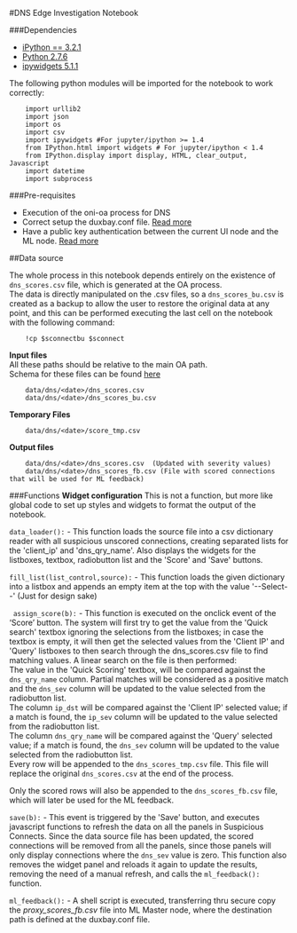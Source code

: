 #DNS Edge Investigation Notebook

###Dependencies
- [iPython == 3.2.1](https://ipython.org/ipython-doc/3/index.html)
- [Python 2.7.6](https://www.python.org/download/releases/2.7.6/)
- [ipywidgets 5.1.1](https://ipywidgets.readthedocs.io/en/latest/user_install.html#with-pip) 

The following python modules will be imported for the notebook to work correctly:    

        import urllib2  
        import json  
        import os  
        import csv  
        import ipywidgets #For jupyter/ipython >= 1.4  
        from IPython.html import widgets # For jupyter/ipython < 1.4  
        from IPython.display import display, HTML, clear_output, Javascript   
        import datetime  
        import subprocess 


###Pre-requisites
- Execution of the oni-oa process for DNS
- Correct setup the duxbay.conf file. [Read more](https://github.com/Open-Network-Insight/open-network-insight/wiki/Edit%20Solution%20Configuration) 
- Have a public key authentication between the current UI node and the ML node. [Read more](https://github.com/Open-Network-Insight/open-network-insight/wiki/Configure%20User%20Accounts#configure-user-accounts)


##Data source

The whole process in this notebook depends entirely on the existence of `dns_scores.csv` file, which is generated at the OA process.  
The data is directly manipulated on the .csv files, so a `dns_scores_bu.csv` is created as a backup to allow the user to restore the original data at any point, 
and this can be performed executing the last cell on the notebook with the following command:  

        !cp $sconnectbu $sconnect


**Input files**  
All these paths should be relative to the main OA path.    
Schema for these files can be found [here](https://github.com/Open-Network-Insight/oni-oa/tree/1.1/oa/dns)

        data/dns/<date>/dns_scores.csv  
        data/dns/<date>/dns_scores_bu.csv

**Temporary Files**

        data/dns/<date>/score_tmp.csv

**Output files**

        data/dns/<date>/dns_scores.csv  (Updated with severity values)
        data/dns/<date>/dns_scores_fb.csv (File with scored connections that will be used for ML feedback)

###Functions
**Widget configuration**
This is not a function, but more like global code to set up styles and widgets to format the output of the notebook. 

`data_loader():` - This function loads the source file into a csv dictionary reader with all suspicious unscored connections, creating separated lists for 
the 'client_ip' and 'dns_qry_name'.
 Also displays the widgets for the listboxes, textbox, radiobutton list and the 'Score' and 'Save' buttons.  
  
`fill_list(list_control,source):` - This function loads the given dictionary into a listbox and appends an empty item at the top with the value '--Select--' (Just for design sake)

` assign_score(b):` - This function is executed on the onclick event of the ‘Score’ button. The system will first try to get the value from the 'Quick search' textbox ignoring the selections from the listboxes; in case the textbox is empty, it will then
 get the selected values from the 'Client IP' and 'Query' listboxes to then search through the dns_scores.csv file to find matching values. 
A linear search on the file is then performed:  
The value in the 'Quick Scoring' textbox, will be compared against the `dns_qry_name` column. Partial matches will be considered as a positive match and the `dns_sev` column will be updated to the value selected from the radiobutton list.   
The column `ip_dst` will be compared against the 'Client IP' selected value; if a match is found, the `ip_sev` column will be updated to the value selected from the radiobutton list.   
The column `dns_qry_name` will be compared against the 'Query' selected value; if a match is found, the `dns_sev` column will be updated to the value selected from the radiobutton list.     
Every row will be appended to the `dns_scores_tmp.csv` file. This file will replace the original `dns_scores.csv` at the end of the process.  

Only the scored rows will also be appended to the `dns_scores_fb.csv` file, which will later be used for the ML feedback.

`save(b):` - This event is triggered by the 'Save' button, and executes javascript functions to refresh the data on all the panels in Suspicious Connects. Since the data source file has been updated, the scored connections will be removed from all
the panels, since those panels will only display connections where the `dns_sev` value is zero.
This function also removes the widget panel and reloads it again to update the results, removing the need of a manual refresh, and calls the `ml_feedback():` function.

`ml_feedback():` - A shell script is executed, transferring thru secure copy the _proxy_scores_fb.csv_ file into ML Master node, where the destination path is defined at the duxbay.conf file.
